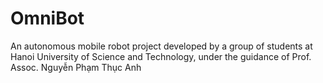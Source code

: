 # OmniBot
An autonomous mobile robot project developed by a group of students at Hanoi University of Science and Technology, under the guidance of Prof. Assoc. Nguyễn Phạm Thục Anh
